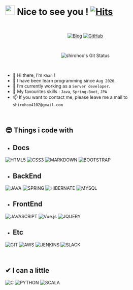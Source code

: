 # <img src="https://camo.githubusercontent.com/d3359cb00ab0b5ed8f2e1fe3fceb4fbaf3b614340f8c0db99c17b9f50b351770/68747470733a2f2f656d6f6a69732e736c61636b6d6f6a69732e636f6d2f656d6f6a69732f696d616765732f313533313834393433302f343234362f626c6f622d73756e676c61737365732e6769663f31353331383439343330" width="30" height="30"> Nice to see you ! [![Hits](https://hits.seeyoufarm.com/api/count/incr/badge.svg?url=https%3A%2F%2Fgithub.com%2Fshirohoo%2Fhit-counter&count_bg=%2379C83D&title_bg=%23555555&icon=&icon_color=%23E7E7E7&title=hits&edge_flat=false)](https://hits.seeyoufarm.com)

<br />

<p align="center">
<a href="https://hch4102.tistory.com/"><img alt="Blog" src ="https://img.shields.io/badge/Blog-000000.svg?&style=for-the-badge&logo=Bloglovin&logoColor=white"/></a> <a href="https://github.com/shirohoo"><img alt="GitHub" src ="https://img.shields.io/badge/Github-181717.svg?&style=for-the-badge&logo=GitHub&logoColor=white"/></a>
</p>

<br />

<p align="center">
  <img src="https://github-readme-stats.vercel.app/api?username=shirohoo&show_icons=true" alt="shirohoo's Git Status">
</p>

<br />

- 👋 Hi there, I’m `Khan` !
- 📖 I have been learn programming since `Aug 2020`.
- 🌱 I’m currently working as a `Server developer`.
- 👀 My favourites skills : `Java`, `Spring-Boot`, `JPA`
- 📫 If you want to contact me, please leave me a mail to `shirohoo4102@gmail.com`

<br/>


## 😎 Things i code with
- ## **Docs** 
![HTML5](https://img.shields.io/badge/HTML5-E34F26?style=for-the-badge&logo=html5&logoColor=white) ![CSS3](https://img.shields.io/badge/CSS3-1572B6?style=for-the-badge&logo=css3&logoColor=white) ![MARKDOWN](https://img.shields.io/badge/Markdown-000000?style=for-the-badge&logo=markdown&logoColor=white) ![BOOTSTRAP](https://img.shields.io/badge/Bootstrap-563D7C?style=for-the-badge&logo=bootstrap&logoColor=white) 
- ## **BackEnd** 
![JAVA](https://img.shields.io/badge/Java-ED8B00?style=for-the-badge&logo=java&logoColor=white) ![SPRING](https://img.shields.io/badge/Spring-6DB33F?style=for-the-badge&logo=spring&logoColor=white) ![HIBERNATE](https://img.shields.io/badge/Hibernate-59666C?style=for-the-badge&logo=Hibernate&logoColor=white) ![MYSQL](https://img.shields.io/badge/MySQL-00000F?style=for-the-badge&logo=mysql&logoColor=white) 
- ## **FrontEnd** 
![JAVASCRIPT](https://img.shields.io/badge/JavaScript-F7DF1E?style=for-the-badge&logo=javascript&logoColor=black) ![Vue.js](https://img.shields.io/badge/Vue.js-4FC08D?style=for-the-badge&logo=Vue.js&logoColor=white) ![JQUERY](https://img.shields.io/badge/jQuery-0769AD?style=for-the-badge&logo=jquery&logoColor=white) 
- ## **Etc** 
![GIT](https://img.shields.io/badge/Git-F05032?style=for-the-badge&logo=git&logoColor=white) ![AWS](https://img.shields.io/badge/Amazon_AWS-232F3E?style=for-the-badge&logo=amazon-aws&logoColor=white) ![JENKINS](https://img.shields.io/badge/Jenkins-73C3D5?style=for-the-badge&logo=Jenkins&logoColor=white) ![SLACK](https://img.shields.io/badge/Slack-4A154B?style=for-the-badge&logo=Slack&logoColor=white)

<br />

## ✔ I can a little
![C](https://img.shields.io/badge/C-00599C?style=for-the-badge&logo=c&logoColor=white) ![PYTHON](https://img.shields.io/badge/Python-14354C?style=for-the-badge&logo=python&logoColor=white) ![SCALA](https://img.shields.io/badge/Scala-DC322F?style=for-the-badge&logo=scala&logoColor=white) 

<br/>
